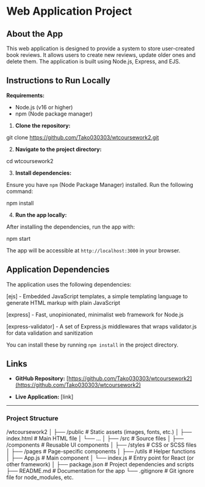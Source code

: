 # Web Application Project

## About the App


This web application is designed to provide a system to store user-created book reviews. It allows users to create new reviews, update older ones and delete them. The application is built using Node.js, Express, and EJS. 


## Instructions to Run Locally

**Requirements:**

- Node.js (v16 or higher)
- npm (Node package manager)

1. **Clone the repository:**

git clone https://github.com/Tako030303/wtcoursework2.git

2. **Navigate to the project directory:**

cd wtcoursework2

3. **Install dependencies:**

Ensure you have `npm` (Node Package Manager) installed. Run the following command:

npm install
  
4. **Run the app locally:**

After installing the dependencies, run the app with:

npm start

The app will be accessible at `http://localhost:3000` in your browser.  

## Application Dependencies

The application uses the following dependencies:

[ejs] - Embedded JavaScript templates, a simple templating language to generate HTML markup with plain JavaScript

[express] - Fast, unopinionated, minimalist web framework for Node.js

[express-validator] - A set of Express.js middlewares that wraps validator.js for data validation and sanitization


You can install these by running `npm install` in the project directory.

  

## Links

  

- **GitHub Repository:** [https://github.com/Tako030303/wtcoursework2](https://github.com/Tako030303/wtcoursework2)

- **Live Application:** [link]

  

---

  

### Project Structure

  

/wtcoursework2 │ ├── /public # Static assets (images, fonts, etc.) │ ├── index.html # Main HTML file │ └── ... │ ├── /src # Source files │ ├── /components # Reusable UI components │ ├── /styles # CSS or SCSS files │ ├── /pages # Page-specific components │ ├── /utils # Helper functions │ ├── App.js # Main component │ └── index.js # Entry point for React (or other framework) │ ├── package.json # Project dependencies and scripts ├── README.md # Documentation for the app └── .gitignore # Git ignore file for node_modules, etc.